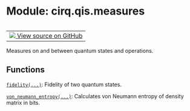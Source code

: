 <div itemscope itemtype="http://developers.google.com/ReferenceObject">
<meta itemprop="name" content="cirq.qis.measures" />
<meta itemprop="path" content="Stable" />
</div>

# Module: cirq.qis.measures

<!-- Insert buttons and diff -->

<table class="tfo-notebook-buttons tfo-api" align="left">

<td>
  <a target="_blank" href="https://github.com/quantumlib/cirq/tree/master/cirq/qis/measures.py">
    <img src="https://www.tensorflow.org/images/GitHub-Mark-32px.png" />
    View source on GitHub
  </a>
</td>
</table>



Measures on and between quantum states and operations.



## Functions

[`fidelity(...)`](../../cirq/qis/fidelity.md): Fidelity of two quantum states.

[`von_neumann_entropy(...)`](../../cirq/qis/von_neumann_entropy.md): Calculates von Neumann entropy of density matrix in bits.

